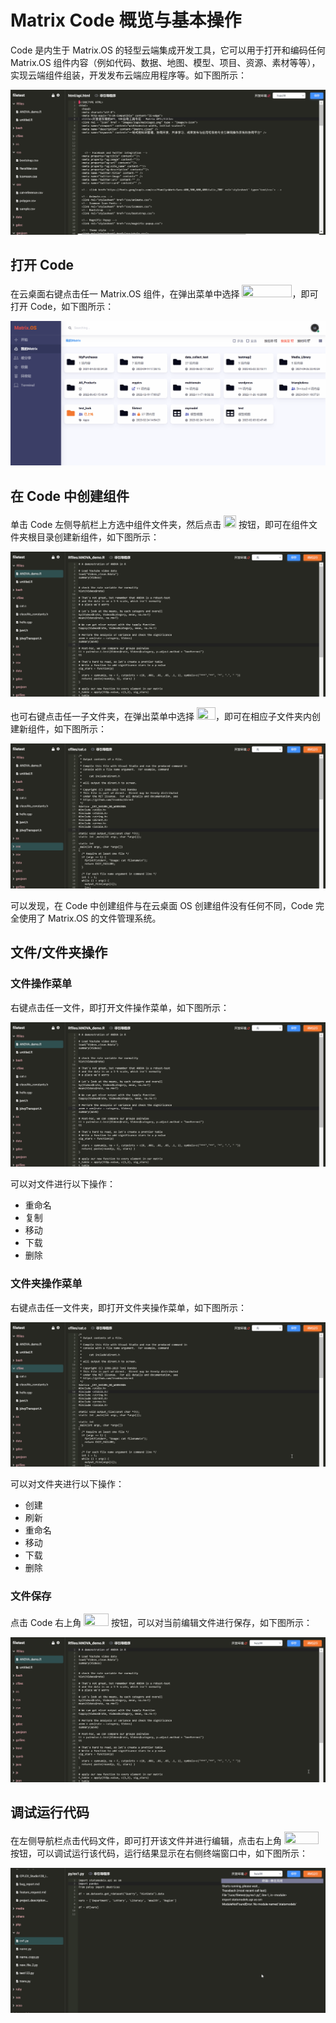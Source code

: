 # Matrix Code 概览与基本操作

Code 是内生于 Matrix.OS 的轻型云端集成开发工具，它可以用于打开和编码任何 Matrix.OS 组件内容（例如代码、数据、地图、模型、项目、资源、素材等等），实现云端组件组装，开发发布云端应用程序等。如下图所示：

![Matrix.OS](../../../../../media/os/tools/code/codeintro.gif "Matrix Code概览")

## 打开 Code

在云桌面右键点击任一 Matrix.OS 组件，在弹出菜单中选择 <img src="./././././media/logo/openwithcode.png" width="80" height="20">，即可打开 Code，如下图所示：

![Matrix.OS](../../../../../media/os/tools/code/opencode.gif "打开Code")

## 在 Code 中创建组件

单击 Code 左侧导航栏上方选中组件文件夹，然后点击 <img src="./././././media/logo/codecreate.png" width="20" height="20"> 按钮，即可在组件文件夹根目录创建新组件，如下图所示：

![Matrix.OS](../../../../../media/os/tools/code/newitemroot.gif "在根目录创建组件")

也可右键点击任一子文件夹，在弹出菜单中选择 <img src="./././././media/logo/codecreatemenu.png" width="30" height="20">，即可在相应子文件夹内创建新组件，如下图所示：

![Matrix.OS](../../../../../media/os/tools/code/newitemfolder.gif "在其它位置创建组件")

可以发现，在 Code 中创建组件与在云桌面 OS 创建组件没有任何不同，Code 完全使用了 Matrix.OS 的文件管理系统。

## 文件/文件夹操作

### 文件操作菜单

右键点击任一文件，即打开文件操作菜单，如下图所示：

![Matrix.OS](../../../../../media/os/tools/code/filemenu.gif "文件操作菜单")

可以对文件进行以下操作：

* 重命名
* 复制
* 移动
* 下载
* 删除

### 文件夹操作菜单

右键点击任一文件夹，即打开文件夹操作菜单，如下图所示：

![Matrix.OS](../../../../../media/os/tools/code/foldermenu.gif "文件夹操作菜单")

可以对文件夹进行以下操作：

* 创建
* 刷新
* 重命名
* 移动
* 下载
* 删除

### 文件保存

点击 Code 右上角 <img src="./././././media/logo/codesave.png" width="40" height="20"> 按钮，可以对当前编辑文件进行保存，如下图所示：

![Matrix.OS](../../../../../media/os/tools/code/savefile.gif "保存文件")

## 调试运行代码

在左侧导航栏点击代码文件，即可打开该文件并进行编辑，点击右上角 <img src="./././././media/logo/codedebug.png" width="55" height="20"> 按钮，可以调试运行该代码，运行结果显示在右侧终端窗口中，如下图所示：

![Matrix.OS](../../../../../media/os/tools/code/runcode.gif "调试运行代码")

